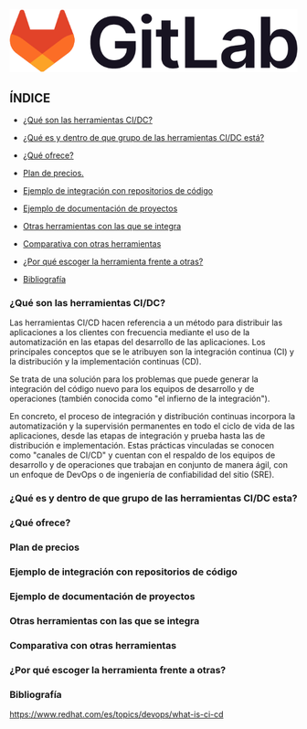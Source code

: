 
<img src="https://github.com/samugd17/gitlab/blob/gitlab_samuel/img/gitlab-logo-100.png">

## ÍNDICE
- [¿Qué son las herramientas CI/DC?](#¿que-son-las-herramientas-ci/dc?)

- [¿Qué es y dentro de que grupo de las herramientas CI/DC está?](#¿que-es-y-dentro-de-que-grupo-de-las-herramientas-ci/dc-esta?)

- [¿Qué ofrece?](#¿que-ofrece?)

- [Plan de precios.](#plan-de-precios.)

- [Ejemplo de integración con repositorios de código](#ejemplo-de-integracion-con-repositorios-de-codigo)

- [Ejemplo de documentación de proyectos](#ejemplo-de-documentación-de-proyectos)

- [Otras herramientas con las que se integra](#otras-herramientas-con-las-que-se-integra)

- [Comparativa con otras herramientas](#comparativa-con-otras-herramientas)

- [¿Por qué escoger la herramienta frente a otras?](#¿por-que-escoger-la-herramienta-frente-a-otras?)

- [Bibliografía](#bibliografía)

### ¿Qué son las herramientas CI/DC?

Las herramientas CI/CD hacen referencia a un método para distribuir las aplicaciones a los clientes con frecuencia mediante el uso de la automatización en las etapas del desarrollo de las aplicaciones. Los principales conceptos que se le atribuyen son la integración continua (CI) y la distribución y la implementación continuas (CD). 

Se trata de una solución para los problemas que puede generar la integración del código nuevo para los equipos de desarrollo y de operaciones (también conocida como "el infierno de la integración").

En concreto, el proceso de integración y distribución continuas incorpora la automatización y la supervisión permanentes en todo el ciclo de vida de las aplicaciones, desde las etapas de integración y prueba hasta las de distribución e implementación. Estas prácticas vinculadas se conocen como "canales de CI/CD" y cuentan con el respaldo de los equipos de desarrollo y de operaciones que trabajan en conjunto de manera ágil, con un enfoque de DevOps o de ingeniería de confiabilidad del sitio (SRE).


### ¿Qué es y dentro de que grupo de las herramientas CI/DC esta?

### ¿Qué ofrece?
### Plan de precios

### Ejemplo de integración con repositorios de código

### Ejemplo de documentación de proyectos

### Otras herramientas con las que se integra
### Comparativa con otras herramientas
### ¿Por qué escoger la herramienta frente a otras?

### Bibliografía
https://www.redhat.com/es/topics/devops/what-is-ci-cd
